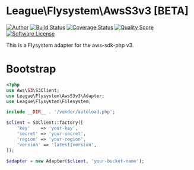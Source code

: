 # League\Flysystem\AwsS3v3 [BETA]

[![Author](http://img.shields.io/badge/author-@frankdejonge-blue.svg?style=flat-square)](https://twitter.com/frankdejonge)
[![Build Status](https://img.shields.io/travis/thephpleague/flysystem-aws-s3-v3/master.svg?style=flat-square)](https://travis-ci.org/thephpleague/flysystem-aws-s3-v3)
[![Coverage Status](https://img.shields.io/scrutinizer/coverage/thephpleague/flysystem-aws-s3-v3.svg?style=flat-square)](https://scrutinizer-ci.com/g/thephpleague/flysystem-aws-s3-v3)
[![Quality Score](https://img.shields.io/scrutinizer/g/thephpleague/flysystem-aws-s3-v3.svg?style=flat-square)](https://scrutinizer-ci.com/g/thephpleague/flysystem-aws-s3-v3)
[![Software License](https://img.shields.io/badge/license-MIT-brightgreen.svg?style=flat-square)](LICENSE)
<!--
[![Packagist Version](https://img.shields.io/packagist/v/league/flysystem.svg?style=flat-square)](https://packagist.org/packages/league/flysystem)
[![Total Downloads](https://img.shields.io/packagist/dt/league/flysystem.svg?style=flat-square)](https://packagist.org/packages/league/flysystem)
-->

This is a Flysystem adapter for the aws-sdk-php v3.

# Bootstrap

``` php
<?php
use Aws\S3\S3Client;
use League\Flysystem\AwsS3v3\Adapter;
use League\Flysystem\Filesystem;

include __DIR__ . '/vendor/autoload.php';

$client = S3Client::factory([
    'key'    => 'your-key',
    'secret' => 'your-secret',
    'region' => 'your-region',
    'version' => 'latest|version',
]);

$adapter = new Adapter($client, 'your-bucket-name');
```

